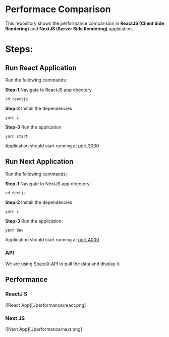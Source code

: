 # Performace Comparison

This repository shows the performance comparision in **ReactJS (Client Side Rendering)** and **NextJS (Server Side Rendering)** application.

# Steps:

## Run React Application

Run the following commands:

**Step-1** Navigate to ReactJS app directory

`cd reactjs`

**Step-2** Install the dependencies

`yarn i`

**Step-3** Run the application

`yarn start`

Application should start running at [port 3000](http://localhost:3000/)

## Run Next Application

Run the following commands:

**Step-1** Navigate to NextJS app directory

`cd nextjs`

**Step-2** Install the dependencies

`yarn i`

**Step-3** Run the application

`yarn dev`

Application should start running at [port 4000](http://localhost:4000/)

### API

We are using [SpaceX API](https://api.spacexdata.com/v3/launches) to pull the data and display it.

## Performance

### ReactJ S

![React App][./performance/react.png]

### Next JS

![Next App][./performance/next.png]